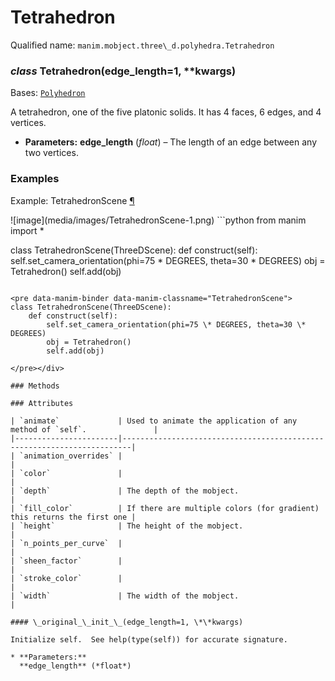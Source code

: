 # Tetrahedron

Qualified name: `manim.mobject.three\_d.polyhedra.Tetrahedron`

### *class* Tetrahedron(edge_length=1, \*\*kwargs)

Bases: [`Polyhedron`](manim.mobject.three_d.polyhedra.Polyhedron.md#manim.mobject.three_d.polyhedra.Polyhedron)

A tetrahedron, one of the five platonic solids. It has 4 faces, 6 edges, and 4 vertices.

* **Parameters:**
  **edge_length** (*float*) – The length of an edge between any two vertices.

### Examples

<div id="tetrahedronscene" class="admonition admonition-manim-example">
<p class="admonition-title">Example: TetrahedronScene <a class="headerlink" href="#tetrahedronscene">¶</a></p>![image](media/images/TetrahedronScene-1.png)
```python
from manim import *

class TetrahedronScene(ThreeDScene):
    def construct(self):
        self.set_camera_orientation(phi=75 * DEGREES, theta=30 * DEGREES)
        obj = Tetrahedron()
        self.add(obj)
```

<pre data-manim-binder data-manim-classname="TetrahedronScene">
class TetrahedronScene(ThreeDScene):
    def construct(self):
        self.set_camera_orientation(phi=75 \* DEGREES, theta=30 \* DEGREES)
        obj = Tetrahedron()
        self.add(obj)

</pre></div>

### Methods

### Attributes

| `animate`             | Used to animate the application of any method of `self`.               |
|-----------------------|------------------------------------------------------------------------|
| `animation_overrides` |                                                                        |
| `color`               |                                                                        |
| `depth`               | The depth of the mobject.                                              |
| `fill_color`          | If there are multiple colors (for gradient) this returns the first one |
| `height`              | The height of the mobject.                                             |
| `n_points_per_curve`  |                                                                        |
| `sheen_factor`        |                                                                        |
| `stroke_color`        |                                                                        |
| `width`               | The width of the mobject.                                              |

#### \_original_\_init_\_(edge_length=1, \*\*kwargs)

Initialize self.  See help(type(self)) for accurate signature.

* **Parameters:**
  **edge_length** (*float*)
